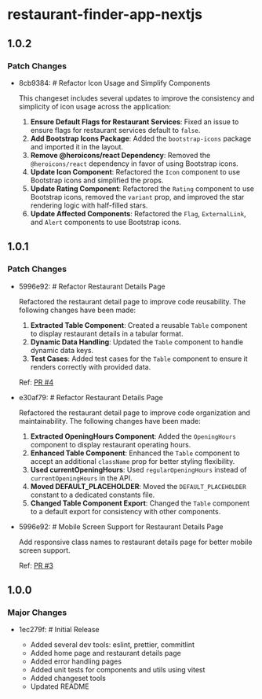 # restaurant-finder-app-nextjs

## 1.0.2

### Patch Changes

- 8cb9384: # Refactor Icon Usage and Simplify Components

  This changeset includes several updates to improve the consistency and simplicity of icon usage across the application:

  1. **Ensure Default Flags for Restaurant Services**: Fixed an issue to ensure flags for restaurant services default to `false`.
  2. **Add Bootstrap Icons Package**: Added the `bootstrap-icons` package and imported it in the layout.
  3. **Remove @heroicons/react Dependency**: Removed the `@heroicons/react` dependency in favor of using Bootstrap icons.
  4. **Update Icon Component**: Refactored the `Icon` component to use Bootstrap icons and simplified the props.
  5. **Update Rating Component**: Refactored the `Rating` component to use Bootstrap icons, removed the `variant` prop, and improved the star rendering logic with half-filled stars.
  6. **Update Affected Components**: Refactored the `Flag`, `ExternalLink`, and `Alert` components to use Bootstrap icons.

## 1.0.1

### Patch Changes

- 5996e92: # Refactor Restaurant Details Page

  Refactored the restaurant detail page to improve code reusability. The following changes have been made:

  1. **Extracted Table Component**: Created a reusable `Table` component to display restaurant details in a tabular format.
  2. **Dynamic Data Handling**: Updated the `Table` component to handle dynamic data keys.
  3. **Test Cases**: Added test cases for the `Table` component to ensure it renders correctly with provided data.

  Ref: [PR #4](https://github.com/tszyanalau/restaurant-finder-app-nextjs/pull/4)

- e30af79: # Refactor Restaurant Details Page

  Refactored the restaurant detail page to improve code organization and maintainability. The following changes have been made:

  1. **Extracted OpeningHours Component**: Added the `OpeningHours` component to display restaurant operating hours.
  2. **Enhanced Table Component**: Enhanced the `Table` component to accept an additional `className` prop for better styling flexibility.
  3. **Used currentOpeningHours**: Used `regularOpeningHours` instead of `currentOpeningHours` in the API.
  4. **Moved DEFAULT_PLACEHOLDER**: Moved the `DEFAULT_PLACEHOLDER` constant to a dedicated constants file.
  5. **Changed Table Component Export**: Changed the `Table` component to a default export for consistency with other components.

- 5996e92: # Mobile Screen Support for Restaurant Details Page

  Add responsive class names to restaurant details page for better mobile screen support.

  Ref: [PR #3](https://github.com/tszyanalau/restaurant-finder-app-nextjs/pull/3)

## 1.0.0

### Major Changes

- 1ec279f: # Initial Release

  - Added several dev tools: eslint, prettier, commitlint
  - Added home page and restaurant details page
  - Added error handling pages
  - Added unit tests for components and utils using vitest
  - Added changeset tools
  - Updated README

